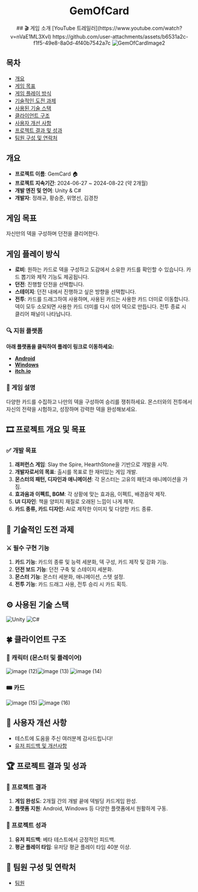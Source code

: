 <div align="center">
<h1>GemOfCard</h1>
## 🎬 게임 소개
[YouTube 트레일러](https://www.youtube.com/watch?v=nVaE1ML3XvI)
https://github.com/user-attachments/assets/b6531a2c-f1f5-49e8-8a0d-4f40b7542a7c
<img src="https://github.com/user-attachments/assets/c785deaf-0b0b-4e81-a897-cce14d7187ed" alt="GemOfCardImage2"/>
</div>

## 목차
- [개요](#개요) 
- [게임 목표](#게임-목표)
- [게임 플레이 방식](#게임-플레이-방식)
- [기술적인 도전 과제](#기술적인-도전-과제)
- [사용된 기술 스택](#사용된-기술-스택)
- [클라이언트 구조](#클라이언트-구조)
- [사용자 개선 사항](#사용자-개선-사항)
- [프로젝트 결과 및 성과](#프로젝트-결과-및-성과)
- [팀원 구성 및 연락처](#팀원-구성-및-연락처)

## 개요
- **프로젝트 이름**: GemCard 🏠
- **프로젝트 지속기간**: 2024-06-27 ~ 2024-08-22 (약 2개월) 
- **개발 엔진 및 언어**: Unity & C#
- **개발자**: 정래규, 황승준, 위명선, 김경찬

## 게임 목표
자신만의 덱을 구성하며 던전을 클리어한다.

## 게임 플레이 방식
- **로비**: 원하는 카드로 덱을 구성하고 도감에서 소유한 카드를 확인할 수 있습니다. 카드 뽑기와 제작 기능도 제공됩니다.
- **던전**: 진행할 던전을 선택합니다.
- **스테이지**: 던전 내에서 진행하고 싶은 방향을 선택합니다.
- **전투**: 카드를 드래그하여 사용하며, 사용된 카드는 사용한 카드 더미로 이동합니다. 덱이 모두 소모되면 사용한 카드 더미를 다시 섞어 덱으로 만듭니다. 전투 종료 시 클리어 패널이 나타납니다.

### 🔍 지원 플랫폼
**아래 플랫폼을 클릭하여 플레이 링크로 이동하세요:**
- [**Android**](https://drive.google.com/file/d/1FxGCLCYHLZzB_ymO26xLcslgttrvR0OX/view)
- [**Windows**](https://drive.google.com/file/d/1NcAe2WxzjjX8Hji39JvzqqkxwCZSleJp/view)
- [**itch.io**](https://chungraegyu.itch.io/gemcard)

### 🧩 게임 설명
다양한 카드를 수집하고 나만의 덱을 구성하여 승리를 쟁취하세요. 몬스터와의 전투에서 자신의 전략을 시험하고, 성장하며 강력한 덱을 완성해보세요.

## 🎞 프로젝트 개요 및 목표

### ✅ 개발 목표
1. **래퍼런스 게임**: Slay the Spire, HearthStone을 기반으로 개발을 시작.
2. **개발자로서의 목표**: 출시를 목표로 한 재미있는 게임 개발.
3. **몬스터의 패턴, 디자인과 애니메이션**: 각 몬스터는 고유의 패턴과 애니메이션을 가짐.
4. **효과음과 이펙트, BGM**: 각 상황에 맞는 효과음, 이펙트, 배경음악 제작.
5. **UI 디자인**: 책을 양피지 재질로 오래된 느낌이 나게 제작.
6. **카드 종류, 카드 디자인**: AI로 제작한 이미지 및 다양한 카드 종류.

## 👊 기술적인 도전 과제

### ⚔ 필수 구현 기능
1. **카드 기능**: 카드의 종류 및 능력 세분화, 덱 구성, 카드 제작 및 강화 기능.
2. **던전 보드 기능**: 던전 구축 및 스테이지 세분화.
3. **몬스터 기능**: 몬스터 세분화, 애니메이션, 스텟 설정.
4. **전투 기능**: 카드 드래그 사용, 전투 승리 시 카드 획득.

## ⚙ 사용된 기술 스택
![Unity](https://github.com/user-attachments/assets/2f872732-43e8-42c9-b894-e074f9a1284a)
![C#](https://github.com/user-attachments/assets/74a9f971-0b8a-46a6-b311-2031c50473d0)

## 🍀 클라이언트 구조

### 🧐 캐릭터 (몬스터 및 플레이어)
![image (12)](https://github.com/user-attachments/assets/bd2717f8-01bd-40c1-a490-f9b59552381f)![image (13)](https://github.com/user-attachments/assets/a9c839ee-e958-4d18-82d2-92904958538d)
![image (14)](https://github.com/user-attachments/assets/d41896e0-e3b9-4876-9080-9731b2182eff)

### 🎟 카드
![image (15)](https://github.com/user-attachments/assets/5382cb8e-cf95-493a-b1ab-77e53628a349)
![image (16)](https://github.com/user-attachments/assets/a9b9941f-4dd0-4390-9b95-d4237b91e070)

## 📌 사용자 개선 사항
- 테스트에 도움을 주신 여러분께 감사드립니다!
- [유저 피드백 및 개선사항](https://www.notion.so/7e4c98f937b24227b91c50f9e4a5dfba?pvs=21)

## 🏆 프로젝트 결과 및 성과

### 🎊 프로젝트 결과
1. **게임 완성도**: 2개월 간의 개발 끝에 덱빌딩 카드게임 완성.
2. **플랫폼 지원**: Android, Windows 등 다양한 플랫폼에서 원활하게 구동.

### 🎉 프로젝트 성과
1. **유저 피드백**: 베타 테스트에서 긍정적인 피드백.
2. **평균 플레이 타임**: 유저당 평균 플레이 타임 40분 이상.

## 📒 팀원 구성 및 연락처
- [팀원](https://www.notion.so/2aa53a4a01774a0fb6c484a43e67715e?pvs=21)
